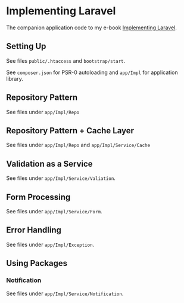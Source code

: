 # Implementing Laravel

The companion application code to my e-book [Implementing Laravel](https://leanpub.com/implementinglaravel).

## Setting Up

See files `public/.htaccess` and `bootstrap/start`.

See `composer.json` for PSR-0 autoloading and `app/Impl` for application library.

## Repository Pattern

See files under `app/Impl/Repo`

## Repository Pattern + Cache Layer

See files under `app/Impl/Repo` and `app/Impl/Service/Cache`

## Validation as a Service

See files under `app/Impl/Service/Valiation`.

## Form Processing

See files under `app/Impl/Service/Form`.

## Error Handling

See files under `app/Impl/Exception`.

## Using Packages

### Notification

See files under `app/Impl/Service/Notification`.